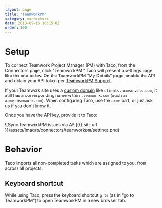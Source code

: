 ```yaml
---
layout: page
title: "TeamworkPM"
category: connectors
date: 2013-09-16 16:15:02
order: 100
---
```


# Setup

To connect Teamwork Project Manager (PM) with Taco, from the Connectors
page, click "TeamworkPM." Taco will present a settings page like the one
below. On the TeamworkPM "My Details" page, enable the API and obtain
your API token per [TeamworkPM Support](http://developer.teamwork.com/enabletheapiandgetyourkey).

If your Teamwork site uses a [custom domain](http://docs.teamwork.com/article/175-create-a-custom-domain-for-your-installation)
like `clients.acmeanvils.com`, it still has a corresponding name within
`.teamwork.com` (such as `acme.teamwork.com`). When configuring Taco,
use the `acme` part, or just ask us if you don't know it.

Once you have the API key, provide it to Taco:

![Sync TeamworkPM issues via API]({{ site.url }}/assets/images/connectors/teamworkpm/settings.png)


# Behavior

Taco imports all non-completed tasks which are assigned to you, from across all projects.

## Keyboard shortcut

While using Taco, press the keyboard shortcut `g te` (as in "go to
TeamworkPM") to open TeamworkPM in a new browser tab.
